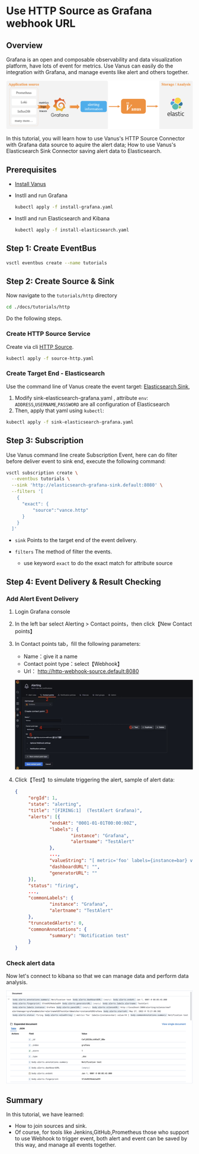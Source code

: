 # Use HTTP Source as Grafana webhook URL

## Overview

Grafana is an open and composable observability and data visualization platform, have lots of event for metrics. Use Vanus can easily do the integration with Grafana, and manage events like alert and others together.

![grafana](./grafana.png)

In this tutorial, you will learn how to use Vanus's HTTP Source Connector with Grafana data source to aquire the alert data; How to use Vanus's Elasticsearch Sink Connector saving alert data to Elasticsearch.

## Prerequisites

- [Install Vanus](https://github.com/linkall-labs/docs/blob/main/vanus/quick-start.md)

- Instll and run Grafana

  ```bash
  kubectl apply -f install-grafana.yaml
  ```

- Instll and run Elasticsearch and Kibana

  ```bash
  kubectl apply -f install-elasticsearch.yaml
  ```

## Step 1: Create EventBus

```bash
vsctl eventbus create --name tutorials
```

## Step 2: Create Source & Sink

Now navigate to the `tutorials/http` directory

```bash
cd ./docs/tutorials/http
```

Do the following steps.

### Create HTTP Source Service

Create via cli [HTTP Source](https://github.com/linkall-labs/vance/blob/main/connectors/source-http/README.md).
```bash
kubectl apply -f source-http.yaml
```

### Create Target End - Elasticsearch

Use the command line of Vanus create the event target: [Elasticsearch Sink](https://github.com/linkall-labs/vance/blob/main/connectors/sink-elasticsearch/README.md),

1. Modify sink-elasticsearch-grafana.yaml , attribute `env`: `ADDRESS`,`USERNAME`,`PASSWORD` are all configuration of Elasticsearch
2. Then, apply that yaml using `kubectl`:

  ```bash
  kubectl apply -f sink-elasticsearch-grafana.yaml
  ```

## Step 3: Subscription

Use Vanus command line create Subscription Event, here can do filter before deliver event to sink end, execute the following command:

```bash
vsctl subscription create \
  --eventbus tutorials \
  --sink 'http://elasticsearch-grafana-sink.default:8080' \
  --filters '[
    {
      "exact": {
          "source":"vance.http"
      }
    }
  ]'
```

- `sink` Points to the target end of the event delivery.

- `filters` The method of filter the events. 

  - use keyword `exact` to do the exact match for attribute source


## Step 4: Event Delivery & Result Checking

### Add Alert Event Delivery

1. Login Grafana console

2. In the left bar select Alerting > Contact points，then click【New Contact points】

3. In Contact points tab，fill the following parameters:

   - Name：give it a name
   - Contact point type：select【Webhook】
   - Url： http://http-webhook-source.default:8080

   ![grafana](./grafana-web.png)

4. Click【Test】to simulate triggering the alert, sample of alert data:

   ```json
   {
        "orgId": 1,
        "state": "alerting",
        "title": "[FIRING:1]  (TestAlert Grafana)",
        "alerts": [{
                "endsAt": "0001-01-01T00:00:00Z",
                "labels": {
                        "instance": "Grafana",
                        "alertname": "TestAlert"
                },
                ...,
                "valueString": "[ metric='foo' labels={instance=bar} value=10 ]",
                "dashboardURL": "",
                "generatorURL": ""
        }],
        "status": "firing",
        ...,
        "commonLabels": {
                "instance": "Grafana",
                "alertname": "TestAlert"
        },
        "truncatedAlerts": 0,
        "commonAnnotations": {
                "summary": "Notification test"
        }
   }
   ```

### Check alert data

Now let's connect to kibana so that we can manage data and perform data analysis.

![grafana](./grafana-kibana.png)

## Summary

In this tutorial, we have learned:

- How to join sources and sink.
- Of course, for tools like Jenkins,GitHub,Prometheus those who support to use Webhook to trigger event, both alert and event can be saved by this way, and manage all events together.